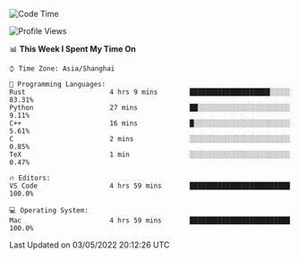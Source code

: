 <!--START_SECTION:waka-->
![Code Time](http://img.shields.io/badge/Code%20Time-1%2C281%20hrs%2019%20mins-blue)

![Profile Views](http://img.shields.io/badge/Profile%20Views-8-blue)

📊 **This Week I Spent My Time On** 

```text
⌚︎ Time Zone: Asia/Shanghai

💬 Programming Languages: 
Rust                     4 hrs 9 mins        ████████████████████░░░░░   83.31% 
Python                   27 mins             ██░░░░░░░░░░░░░░░░░░░░░░░   9.11% 
C++                      16 mins             █░░░░░░░░░░░░░░░░░░░░░░░░   5.61% 
C                        2 mins              ░░░░░░░░░░░░░░░░░░░░░░░░░   0.85% 
TeX                      1 min               ░░░░░░░░░░░░░░░░░░░░░░░░░   0.47%

🔥 Editors: 
VS Code                  4 hrs 59 mins       █████████████████████████   100.0%

💻 Operating System: 
Mac                      4 hrs 59 mins       █████████████████████████   100.0%

```


 Last Updated on 03/05/2022 20:12:26 UTC
<!--END_SECTION:waka-->
